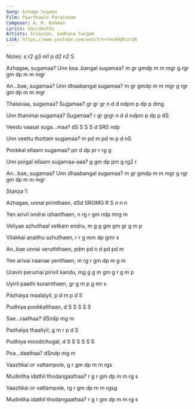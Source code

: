 ```yaml
---
Song: Azhage Sugama
Film: Paarthaale Paravasam
Composer: A. R. Rahman
Lyrics: Vairamuthu
Artists: Srinivas, Sadhana Sargam
Link: https://www.youtube.com/watch?v=YevKkBturUA
---
```

Notes: s r2 g3 m1 p d2 n2 S


Azhagae,  sugamaa? Unn koa..bangal sugamaa?
m gr gmdp m m mgr  g   rgr  gm dp  m m mgr

An...bae, sugamaa? Unn dhaabangal sugamaa?
m gr gmdp m m mgr  g   rgr gm dp  m m mgr

Thalaivaa, sugamaa? Sugamaa?
gr gr gr n d d ndpm p dp p dmg

Unn thanimai   sugamaa? Sugamaa?
r   gr grgr n  d d ndpm p dp p dS

Veedu vaasal suga...maa?
dS S  S  S   d SRS  ndp

Unn veettu thottam sugamaa?
m   pd  m  pd  m   p d nS

Pookkal ellaam sugamaa?
pn  d   dp pr  r rg g

Unn poigal ellaam sugamaa-aaa?
g   gm dp  pm g   rg2 r

An...bae, sugamaa? Unn dhaabangal sugamaa?
m gr gmdp m m mgr  g   rgr gm dp  m m mgr


Stanza 1:

Azhagae,   unnai pirinthaen,
dSd SRGMG  R S   n n  n

Yen arivil ondrai izhanthaen,
n   rg r   gm ndp mrg  m

Veliyae azhuthaal vetkam endru,
m g g   gm  gm    gr g   m p

Vilakkai anaithu azhuthaen,
r r  g   mm  dp  gmr s

An..bae  unnai veruththaen,
pdm pd   n d   pd pd m

Yen arivai naanae yerithaen,
m   rg r   gm dp  m g m

Uravin perumai pirivil kandu,
mg g   g m gm  g r g   m  p

Uyiril paathi kurainthaen,
gr g   m  p   g mr  s

Pazhaiya maalaiyil,
p d   m  p  d  S

Pudhiya pookkalthaan,
d S  S  S   S  S

Sae...raathaa?
dSndp mg m

Pazhaiya thaaliyil,
g m   r  p   d S

Pudhiya moodichugal,
d S  S  S  S S  S

Poa...daathaa?
dSndp mg m

Vaazhkai or vattampole,
g  r gm  dp m  m  rgs

Mudintha idathil thodangaathaa?
r g  r   gm dp   m  m  rg s

Vaazhkai or vattampole,
rg r gm  dp m  m  rgsg

Mudintha idathil thodangaathaa?
r g  r   gm dp   m  m  rg s



